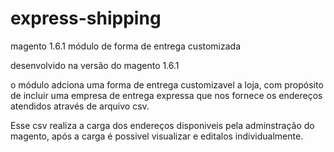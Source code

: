 express-shipping
================

magento 1.6.1 módulo de forma de entrega customizada

desenvolvido na versão do magento 1.6.1

o módulo adciona uma forma de entrega customizavel a loja, com propósito de incluir uma empresa de entrega expressa que
nos fornece os endereços atendidos através de arquivo csv.

Esse csv realiza a carga dos endereços disponiveis pela adminstração do magento, após a carga é possivel
visualizar e editalos individualmente.
